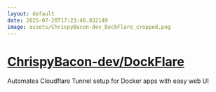 ```yaml
---
layout: default
date: 2025-07-20T17:23:40.832149
image: assets/ChrispyBacon-dev_DockFlare_cropped.png
---
```


# [ChrispyBacon-dev/DockFlare](https://github.com/ChrispyBacon-dev/DockFlare)

Automates Cloudflare Tunnel setup for Docker apps with easy web UI
